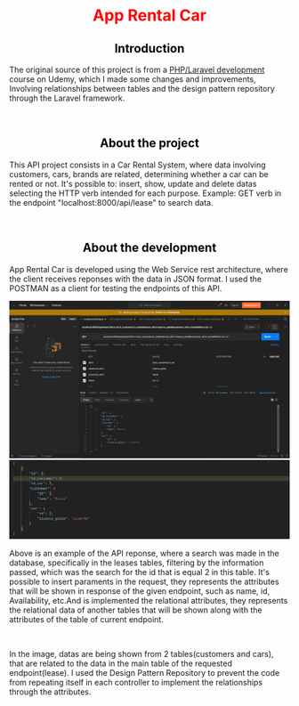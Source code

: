 <h1 style="text-align: center; color: red;">App Rental Car</h1>

<h2 style="text-align: center; color: black;">Introduction</h2>
<p>The original source of this project is from a <a href="https://www.udemy.com/course/curso-completo-do-desenvolvedor-laravel/learn/lecture/24396380?start=225#overview">PHP/Laravel development</a> course on Udemy, which I made some changes and improvements, Involving relationships between tables and the design pattern repository through the Laravel framework.</p>
</br>

<h2 style="text-align: center; color: black;">About the project</h2>
<p>This API project consists in a Car Rental System, where data involving customers, cars, brands are related, determining whether a car can be rented or not. It's possible to: insert, show, update and delete datas selecting the HTTP verb  intended for each purpose. Example: GET verb in the endpoint "localhost:8000/api/lease" to search data.</p>
</br>

<h2 style="text-align: center; color: black;">About the development</h2>
<p>App Rental Car is developed using the Web Service rest architecture, where the client receives reponses with the data in JSON format. I used the POSTMAN as a client for testing the endpoints of this API.</p>
<img src="lease.png"></img>
</br>
<img src="zoom_img.png"></img>
<br/>
<p>Above is an example of the API reponse, where a search was made in the database, specifically in the leases tables, filtering by the information passed, which was the search for the id that is equal 2 in this table. It's possible to insert paraments in the request, they represents the attributes that will be shown in response of the given endpoint, such as name, id, Availability, etc.And is implemented the relational attributes, they represents the relational data of another tables that will be shown along with the attributes of the table of current endpoint.</p>
<br/>
<p>In the image, datas are being shown from 2 tables(customers and cars), that are related to the data in the main table of the requested endpoint(lease). I used the Design Pattern Repository to prevent the code from repeating itself in each controller to implement the relationships through the attributes.</p>






